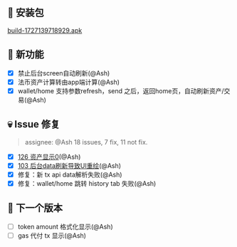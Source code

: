 ## 🚀 安装包

[build-1727139718929.apk](https://dalveywallet.s3.ap-northeast-1.amazonaws.com/release/apks/build-1727139718929.apk)

## 🎉 新功能

- [x] 禁止后台screen自动刷新(@Ash)
- [x] 法币资产计算转由app端计算(@Ash)
- [x] wallet/home 支持参数refresh，send 之后，返回home页，自动刷新资产/交易(@Ash)

## 💀 Issue 修复

> assignee: @Ash 18 issues, 7 fix, 11 not fix.

- [x] [126 资产显示0](https://gitlab.com/dalvey/lightwallet-mobile/-/issues/126)(@Ash)
- [x] [103 后台data刷新导致UI重绘](https://gitlab.com/dalvey/lightwallet-mobile/-/issues/103)(@Ash)
- [x] 修复：新 tx api data解析失败(@Ash)
- [x] 修复：wallet/home 跳转 history tab 失败(@Ash)

## 📅 下一个版本

- [ ] token amount 格式化显示(@Ash)
- [ ] gas 代付 tx 显示(@Ash)
